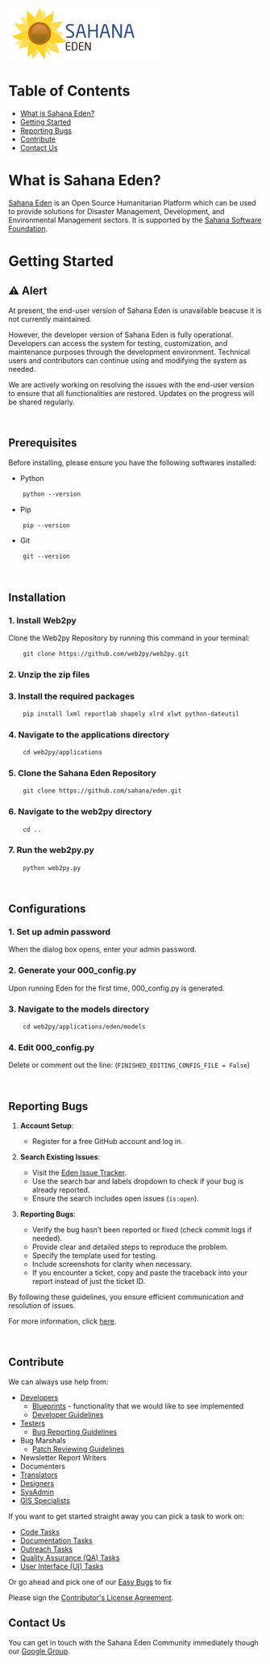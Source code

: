 ![alt text](edenlogo.jpg)

# Table of Contents
- [What is Sahana Eden?](#what-is-sahana-eden)
- [Getting Started](#getting-started)
- [Reporting Bugs](#reporting-bugs)
- [Contribute](#contribute)
- [Contact Us](#contact-us)


# What is Sahana Eden?
[Sahana Eden](https://eden.sahanafoundation.org/wiki/What) is an Open Source Humanitarian Platform which can be used to provide solutions for Disaster Management, Development, and Environmental Management sectors. It is supported by the [Sahana Software Foundation](http://sahanafoundation.org/).



# Getting Started

## ⚠️ Alert
At present, the end-user version of Sahana Eden is unavailable beacuse it is not currently maintained.

However, the developer version of Sahana Eden is fully operational. Developers can access the system for testing, customization, and maintenance purposes through the development environment. Technical users and contributors can continue using and modifying the system as needed.

We are actively working on resolving the issues with the end-user version to ensure that all functionalities are restored. Updates on the progress will be shared regularly.

<br>

## Prerequisites

Before installing, please ensure you have the following softwares installed:
- Python
```html
    python --version
```

- Pip
```html
    pip --version
```

- Git
```html
    git --version
```
<br>

## Installation
### 1. Install Web2py

Clone the Web2py Repository by running this command in your terminal:
```html
    git clone https://github.com/web2py/web2py.git
```


### 2. Unzip the zip files 

### 3. Install the required packages
```html
    pip install lxml reportlab shapely xlrd xlwt python-dateutil
```

### 4. Navigate to the applications directory
```html
    cd web2py/applications
```

### 5. Clone the Sahana Eden Repository
```html
    git clone https://github.com/sahana/eden.git
```

### 6. Navigate to the web2py directory
```html
    cd ..
```

### 7. Run the web2py.py 
```html
    python web2py.py
```
<br>

## Configurations
### 1. Set up admin password
When the dialog box opens, enter your admin password.

### 2. Generate your 000_config.py
Upon running Eden for the first time, 000_config.py is generated.

### 3. Navigate to the models directory
```html
    cd web2py/applications/eden/models
```

### 4. Edit 000_config.py
Delete or comment out the line: (`FINISHED_EDITING_CONFIG_FILE = False`)

<br>

## Reporting Bugs
1. **Account Setup**: 
   - Register for a free GitHub account and log in.

2. **Search Existing Issues**: 
   - Visit the [Eden Issue Tracker](https://github.com/sahana/eden/issues).
   - Use the search bar and labels dropdown to check if your bug is already reported.
   - Ensure the search includes open issues (`is:open`).

3. **Reporting Bugs**: 
   - Verify the bug hasn’t been reported or fixed (check commit logs if needed).
   - Provide clear and detailed steps to reproduce the problem.
   - Specify the template used for testing.
   - Include screenshots for clarity when necessary.
   - If you encounter a ticket, copy and paste the traceback into your report instead of just the ticket ID.

By following these guidelines, you ensure efficient communication and resolution of issues.

For more information, click [here](https://eden.sahanafoundation.org/wiki/BugReportingGuidelines).

<br> 

## Contribute
We can always use help from:

- [Developers](https://eden.sahanafoundation.org/wiki/Develop)
    - [Blueprints](https://eden.sahanafoundation.org/wiki/BluePrint) - functionality that we would like to see implemented
    - [Developer Guidelines](https://eden.sahanafoundation.org/wiki/DeveloperGuidelines)
- [Testers](https://eden.sahanafoundation.org/wiki/Testing)
    - [Bug Reporting Guidelines](https://eden.sahanafoundation.org/wiki/BugReportingGuidelines)
- Bug Marshals
    - [Patch Reviewing Guidelines](https://eden.sahanafoundation.org/wiki/PatchReviewingGuidelines)
- Newsletter Report Writers
- Documenters
- [Translators](https://eden.sahanafoundation.org/wiki/UserGuidelines/Localisation)
- [Designers](https://eden.sahanafoundation.org/wiki/Design)
- [SysAdmin](https://eden.sahanafoundation.org/wiki/SysAdmin)
- [GIS Specialists](https://eden.sahanafoundation.org/wiki/GIS)

If you want to get started straight away you can pick a task to work on:
- [Code Tasks](https://eden.sahanafoundation.org/wiki/Contribute/Code)
- [Documentation Tasks](https://eden.sahanafoundation.org/wiki/Contribute/Documentation)
- [Outreach Tasks](https://eden.sahanafoundation.org/wiki/Contribute/Outreach)
- [Quality Assurance (QA) Tasks](https://eden.sahanafoundation.org/wiki/Contribute/QA)
- [User Interface (UI) Tasks](https://eden.sahanafoundation.org/wiki/Contribute/UI)

Or go ahead and pick one of our [Easy Bugs](http://eden.sahanafoundation.org/report/18) to fix

Please sign the [Contributor's License Agreement](http://bit.ly/SSF-eCLA).

## Contact Us
You can get in touch with the Sahana Eden Community immediately though our [Google Group](https://groups.google.com/g/sahana-eden).




